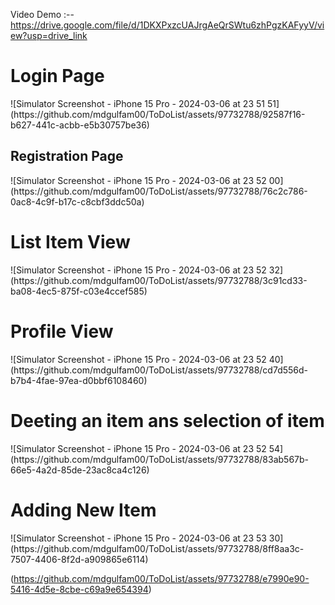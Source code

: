 Video Demo :--   https://drive.google.com/file/d/1DKXPxzcUAJrgAeQrSWtu6zhPgzKAFyyV/view?usp=drive_link

<h1>Login Page</h1>
![Simulator Screenshot - iPhone 15 Pro - 2024-03-06 at 23 51 51](https://github.com/mdgulfam00/ToDoList/assets/97732788/92587f16-b627-441c-acbb-e5b30757be36)
<h2>Registration Page</h2>
![Simulator Screenshot - iPhone 15 Pro - 2024-03-06 at 23 52 00](https://github.com/mdgulfam00/ToDoList/assets/97732788/76c2c786-0ac8-4c9f-b17c-c8cbf3ddc50a)
<h1>List Item View</h1>
![Simulator Screenshot - iPhone 15 Pro - 2024-03-06 at 23 52 32](https://github.com/mdgulfam00/ToDoList/assets/97732788/3c91cd33-ba08-4ec5-875f-c03e4ccef585)
<h1>Profile View</h1>
![Simulator Screenshot - iPhone 15 Pro - 2024-03-06 at 23 52 40](https://github.com/mdgulfam00/ToDoList/assets/97732788/cd7d556d-b7b4-4fae-97ea-d0bbf6108460)
<h1>Deeting an item ans selection of item</h1>
![Simulator Screenshot - iPhone 15 Pro - 2024-03-06 at 23 52 54](https://github.com/mdgulfam00/ToDoList/assets/97732788/83ab567b-66e5-4a2d-85de-23ac8ca4c126)
<h1>Adding New Item</h1>
![Simulator Screenshot - iPhone 15 Pro - 2024-03-06 at 23 53 30](https://github.com/mdgulfam00/ToDoList/assets/97732788/8ff8aa3c-7507-4406-8f2d-a909865e6114)



(https://github.com/mdgulfam00/ToDoList/assets/97732788/e7990e90-5416-4d5e-8cbe-c69a9e654394)
















